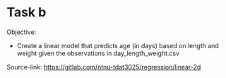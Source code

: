 # Task b
Objective: 

 - Create a linear model that predicts age (in days) based on length and weight given the observations in day_length_weight.csv

 Source-link: https://gitlab.com/ntnu-tdat3025/regression/linear-2d
